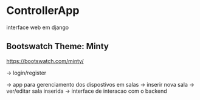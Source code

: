 # ControllerApp
interface web em django

## Bootswatch Theme: Minty
https://bootswatch.com/minty/


-> login/register

-> app para gerenciamento dos dispostivos em salas
  -> inserir nova sala
  -> ver/editar sala inserida
    -> interface de interacao com o backend
